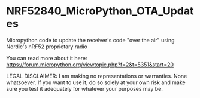# NRF52840_MicroPython_OTA_Updates
Micropython code to update the receiver's code "over the air" using Nordic's nRF52 proprietary radio

You can read more about it here:
https://forum.micropython.org/viewtopic.php?f=2&t=5351&start=20

LEGAL DISCLAIMER:  I am making no representations or warranties.  None whatsoever.  If  you want to use it, do so solely at your own risk and make sure you test it adequately for whatever your purposes may be.

